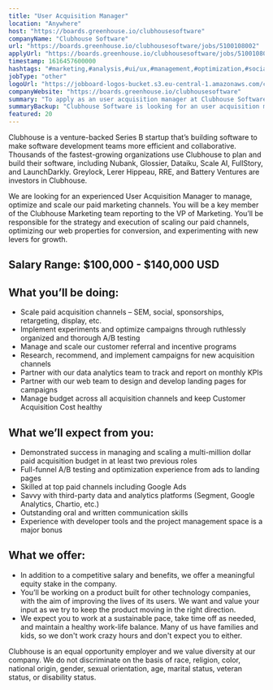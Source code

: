 ```yaml
---
title: "User Acquisition Manager"
location: "Anywhere"
host: "https://boards.greenhouse.io/clubhousesoftware"
companyName: "Clubhouse Software"
url: "https://boards.greenhouse.io/clubhousesoftware/jobs/5100108002"
applyUrl: "https://boards.greenhouse.io/clubhousesoftware/jobs/5100108002#app"
timestamp: 1616457600000
hashtags: "#marketing,#analysis,#ui/ux,#management,#optimization,#socialmedia"
jobType: "other"
logoUrl: "https://jobboard-logos-bucket.s3.eu-central-1.amazonaws.com/clubhouse-software"
companyWebsite: "https://boards.greenhouse.io/clubhousesoftware"
summary: "To apply as an user acquisition manager at Clubhouse Software, you preferably need to have experience with developer tools and the project management space is a major bonus."
summaryBackup: "Clubhouse Software is looking for an user acquisition manager that has experience in: #marketing, #analysis, #ui/ux."
featured: 20
---
```


Clubhouse is a venture-backed Series B startup that’s building software to make software development teams more efficient and collaborative. Thousands of the fastest-growing organizations use Clubhouse to plan and build their software, including Nubank, Glossier, Dataiku, Scale AI, FullStory, and LaunchDarkly. Greylock, Lerer Hippeau, RRE, and Battery Ventures are investors in Clubhouse. 

We are looking for an experienced User Acquisition Manager to manage, optimize and scale our paid marketing channels. You will be a key member of the Clubhouse Marketing team reporting to the VP of Marketing. You’ll be responsible for the strategy and execution of scaling our paid channels, optimizing our web properties for conversion, and experimenting with new levers for growth. 

## Salary Range: $100,000 - $140,000 USD

## What you’ll be doing:

*   Scale paid acquisition channels – SEM, social, sponsorships, retargeting, display, etc.
*   Implement experiments and optimize campaigns through ruthlessly organized and thorough A/B testing
*   Manage and scale our customer referral and incentive programs 
*   Research, recommend, and implement campaigns for new acquisition channels
*   Partner with our data analytics team to track and report on monthly KPIs
*   Partner with our web team to design and develop landing pages for campaigns
*   Manage budget across all acquisition channels and keep Customer Acquisition Cost healthy 

## What we’ll expect from you:

*   Demonstrated success in managing and scaling a multi-million dollar paid acquisition budget in at least two previous roles
*   Full-funnel A/B testing and optimization experience from ads to landing pages
*   Skilled at top paid channels including Google Ads
*   Savvy with third-party data and analytics platforms (Segment, Google Analytics, Chartio, etc.)
*   Outstanding oral and written communication skills
*   Experience with developer tools and the project management space is a major bonus

## What we offer:

*   In addition to a competitive salary and benefits, we offer a meaningful equity stake in the company.
*   You’ll be working on a product built for other technology companies, with the aim of improving the lives of its users. We want and value your input as we try to keep the product moving in the right direction.
*   We expect you to work at a sustainable pace, take time off as needed, and maintain a healthy work-life balance. Many of us have families and kids, so we don't work crazy hours and don't expect you to either.

Clubhouse is an equal opportunity employer and we value diversity at our company. We do not discriminate on the basis of race, religion, color, national origin, gender, sexual orientation, age, marital status, veteran status, or disability status.
